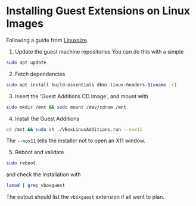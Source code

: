 # Installing Guest Extensions on Linux Images




Following a guide from [Linuxsize](https://linuxize.com/post/how-to-install-virtualbox-guest-additions-on-debian-10/).

1. Update the guest machine repositories
You can do this with a simple 
```bash
sudo apt update
```

2. Fetch dependencies
```bash
sudo apt install build-essentials dkms linux-headers-$(uname -r)
```

3. Insert the 'Guest Additions CD Image', and mount with
```bash
sudo mkdir /mnt && sudo mount /dev/cdrom /mnt 
```

4. Install the Guest Additions
```bash
cd /mnt && sudo sh ./VBoxLinuxAdditions.run --nox11
```
The `--nox11` tells the installer not to open an X11 window.

5. Reboot and validate
```bash
sudo reboot 
```
and check the installation with
```bash
lsmod | grep vboxguest
```
The output should list the `vboxguest` extension if all went to plan.
